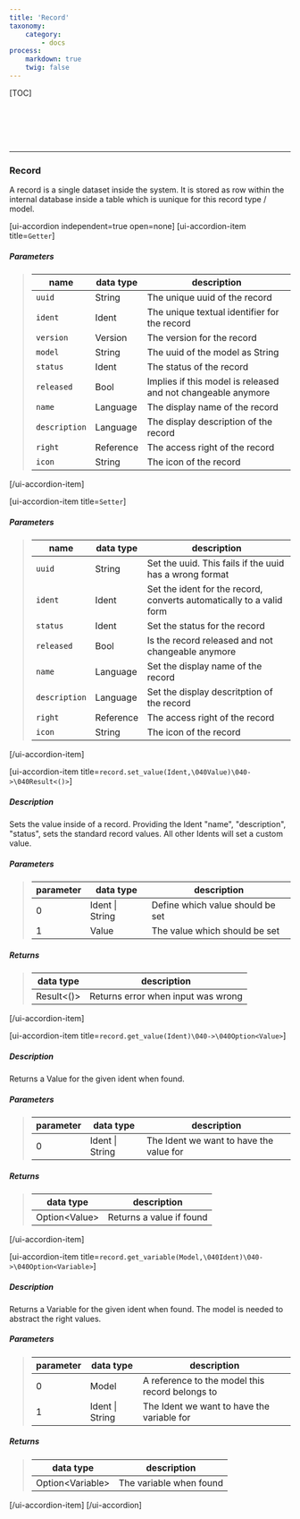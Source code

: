 ```yaml
---
title: 'Record'
taxonomy:
    category:
        - docs
process:
    markdown: true
    twig: false
---
```


[TOC]

<br><br><br><br>

------------------------------------------------------------------------------------------
### Record
A record is a single dataset inside the system. It is stored as row within the internal database inside
a table which is uunique for this record type / model.

[ui-accordion independent=true open=none]
[ui-accordion-item title=<code>Getter</code>]

##### Parameters
> | name      | data type               | description                                                           |
> |-----------|-------------------------|-----------------------------------------------------------------------|
> | `uuid`    | String                  | The unique uuid of the record  |
> | `ident`   | Ident                   | The unique textual identifier for the record  |
> | `version` | Version                 | The version for the record  |
> | `model`   | String                  | The uuid of the model as String  |
> | `status`  | Ident                   | The status of the record  |
> | `released`| Bool                    | Implies if this model is released and not changeable anymore |
> | `name`    | Language                | The display name of the record |
> | `description`   | Language          | The display description of the record |
> | `right`  | Reference                | The access right of the record  |
> | `icon`   | String                   | The icon of the record  |

[/ui-accordion-item]

[ui-accordion-item title=<code>Setter</code>]

##### Parameters
> | name      | data type               | description                                                           |
> |-----------|-------------------------|-----------------------------------------------------------------------|
> | `uuid`    | String                  | Set the uuid. This fails if the uuid has a wrong format  |
> | `ident`   | Ident                   | Set the ident for the record, converts automatically to a valid form  |
> | `status`  | Ident                   | Set the status for the record  |
> | `released`| Bool                    | Is the record released and not changeable anymore  |
> | `name`    | Language                | Set the display name of the record |
> | `description`   | Language          | Set the display descritption of the record |
> | `right`  | Reference                | The access right of the record  |
> | `icon`   | String                   | The icon of the record  |

[/ui-accordion-item]

[ui-accordion-item title=<code>record.set_value(Ident,\040Value)\040->\040Result&lt;()&gt;</code>]

##### Description
Sets the value inside of a record. Providing the Ident "name", "description", "status", sets the standard record values. All other Idents will set a custom value.
##### Parameters
> | parameter | data type               | description                                                           |
> |-----------|-------------------------|-----------------------------------------------------------------------|
> | 0         | Ident \| String         | Define which value should be set |
> | 1         | Value                   | The value which should be set |
##### Returns
> | data type               | description                                                           |
> |-------------------------|-----------------------------------------------------------------------|
> | Result&lt;()&gt;        | Returns error when input was wrong |

[/ui-accordion-item]

[ui-accordion-item title=<code>record.get_value(Ident)\040->\040Option&lt;Value&gt;</code>]

##### Description
Returns a Value for the given ident when found.
##### Parameters
> | parameter | data type               | description                                                           |
> |-----------|-------------------------|-----------------------------------------------------------------------|
> | 0         | Ident \| String         | The Ident we want to have the value for |
##### Returns
> | data type               | description                                                           |
> |-------------------------|-----------------------------------------------------------------------|
> | Option&lt;Value&gt;     | Returns a value if found |

[/ui-accordion-item]

[ui-accordion-item title=<code>record.get_variable(Model,\040Ident)\040->\040Option&lt;Variable&gt;</code>]

##### Description
Returns a Variable for the given ident when found. The model is needed to abstract the right values.
##### Parameters
> | parameter | data type               | description                                                           |
> |-----------|-------------------------|-----------------------------------------------------------------------|
> | 0         | Model                   | A reference to the model this record belongs to |
> | 1         | Ident \| String         | The Ident we want to have the variable for |
##### Returns
> | data type               | description                                                           |
> |-------------------------|-----------------------------------------------------------------------|
> | Option&lt;Variable&gt;  | The variable when found |

[/ui-accordion-item]
[/ui-accordion]